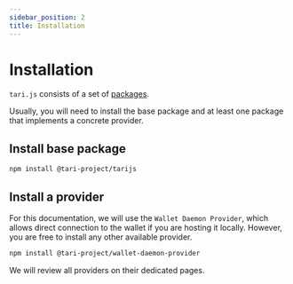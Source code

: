 ```yaml
---
sidebar_position: 2
title: Installation
---
```


# Installation

`tari.js` consists of a set of [packages](https://github.com/tari-project/tari.js/tree/main/packages).

Usually, you will need to install the base package and at least one package that implements a concrete provider.

## Install base package

```bash npm2yarn
npm install @tari-project/tarijs
```

## Install a provider

For this documentation, we will use the `Wallet Daemon Provider`, which allows direct connection to the wallet if you are hosting it locally.
However, you are free to install any other available provider.

```bash npm2yarn
npm install @tari-project/wallet-daemon-provider
```

We will review all providers on their dedicated pages.
